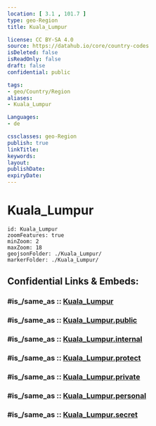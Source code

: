```yaml
---
location: [ 3.1 , 101.7 ] 
type: geo-Region
title: Kuala_Lumpur

license: CC BY-SA 4.0
source: https://datahub.io/core/country-codes
isDeleted: false
isReadOnly: false
draft: false
confidential: public

tags:
- geo/Country/Region
aliases:
- Kuala_Lumpur

Languages:
- de

cssclasses: geo-Region
publish: true
linkTitle: 
keywords: 
layout: 
publishDate: 
expiryDate: 
---
```


# Kuala_Lumpur

```leaflet
id: Kuala_Lumpur
zoomFeatures: true 
minZoom: 2 
maxZoom: 18
geojsonFolder: ./Kuala_Lumpur/
markerFolder: ./Kuala_Lumpur/
```


## Confidential Links & Embeds: 

### #is_/same_as :: [Kuala_Lumpur](/_Standards/Earth/Continent/Asia/Asia~South~East/Malay_Archipelago/Malaysia/States~Malaysia/Kuala_Lumpur.md) 

### #is_/same_as :: [Kuala_Lumpur.public](/_public/Earth/Continent/Asia/Asia~South~East/Malay_Archipelago/Malaysia/States~Malaysia/Kuala_Lumpur.public.md) 

### #is_/same_as :: [Kuala_Lumpur.internal](/_internal/Earth/Continent/Asia/Asia~South~East/Malay_Archipelago/Malaysia/States~Malaysia/Kuala_Lumpur.internal.md) 

### #is_/same_as :: [Kuala_Lumpur.protect](/_protect/Earth/Continent/Asia/Asia~South~East/Malay_Archipelago/Malaysia/States~Malaysia/Kuala_Lumpur.protect.md) 

### #is_/same_as :: [Kuala_Lumpur.private](/_private/Earth/Continent/Asia/Asia~South~East/Malay_Archipelago/Malaysia/States~Malaysia/Kuala_Lumpur.private.md) 

### #is_/same_as :: [Kuala_Lumpur.personal](/_personal/Earth/Continent/Asia/Asia~South~East/Malay_Archipelago/Malaysia/States~Malaysia/Kuala_Lumpur.personal.md) 

### #is_/same_as :: [Kuala_Lumpur.secret](/_secret/Earth/Continent/Asia/Asia~South~East/Malay_Archipelago/Malaysia/States~Malaysia/Kuala_Lumpur.secret.md)

